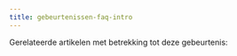 ```yaml
---
title: gebeurtenissen-faq-intro
---
```


Gerelateerde artikelen met betrekking tot deze gebeurtenis:
